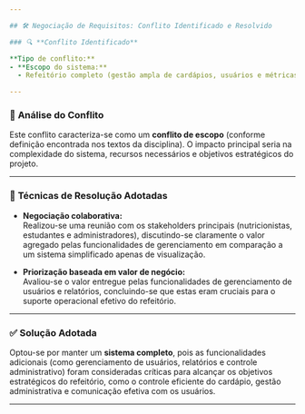 ```yaml
---

## 🛠️ Negociação de Requisitos: Conflito Identificado e Resolvido

### 🔍 **Conflito Identificado**

**Tipo de conflito:**
- **Escopo do sistema:**
  - Refeitório completo (gestão ampla de cardápios, usuários e métricas) vs. visualização exclusiva de cardápios (visualização simplificada, sem gerenciamento avançado).

---
```


### 📌 **Análise do Conflito**

Este conflito caracteriza-se como um **conflito de escopo** (conforme definição encontrada nos textos da disciplina). O impacto principal seria na complexidade do sistema, recursos necessários e objetivos estratégicos do projeto.

---

### 🎯 **Técnicas de Resolução Adotadas**

- **Negociação colaborativa:**  
  Realizou-se uma reunião com os stakeholders principais (nutricionistas, estudantes e administradores), discutindo-se claramente o valor agregado pelas funcionalidades de gerenciamento em comparação a um sistema simplificado apenas de visualização.

- **Priorização baseada em valor de negócio:**  
  Avaliou-se o valor entregue pelas funcionalidades de gerenciamento de usuários e relatórios, concluindo-se que estas eram cruciais para o suporte operacional efetivo do refeitório.

---

### ✅ **Solução Adotada**

Optou-se por manter um **sistema completo**, pois as funcionalidades adicionais (como gerenciamento de usuários, relatórios e controle administrativo) foram consideradas críticas para alcançar os objetivos estratégicos do refeitório, como o controle eficiente do cardápio, gestão administrativa e comunicação efetiva com os usuários.

---  
